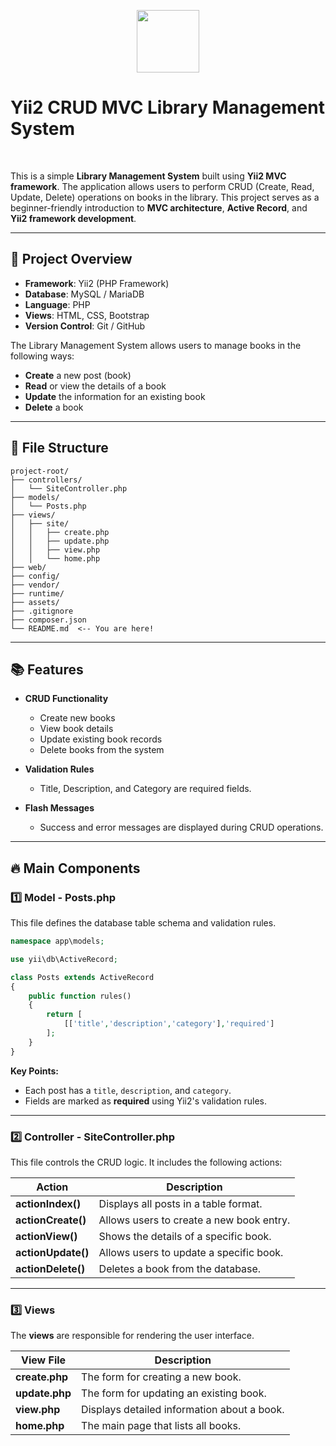 <p align="center">
    <a href="https://github.com/yiisoft" target="_blank">
        <img src="https://avatars0.githubusercontent.com/u/993323" height="100px">
    </a>
    <h1>Yii2 CRUD MVC Library Management System</h1>
    <br>
</p>

This is a simple **Library Management System** built using **Yii2 MVC framework**. The application allows users to perform CRUD (Create, Read, Update, Delete) operations on books in the library. This project serves as a beginner-friendly introduction to **MVC architecture**, **Active Record**, and **Yii2 framework development**.

---

## 📘 **Project Overview**

- **Framework**: Yii2 (PHP Framework)  
- **Database**: MySQL / MariaDB  
- **Language**: PHP  
- **Views**: HTML, CSS, Bootstrap  
- **Version Control**: Git / GitHub

The Library Management System allows users to manage books in the following ways:
- **Create** a new post (book)
- **Read** or view the details of a book
- **Update** the information for an existing book
- **Delete** a book

---

## 📁 **File Structure**

```
project-root/
├── controllers/
│   └── SiteController.php
├── models/
│   └── Posts.php
├── views/
│   ├── site/
│   │   ├── create.php
│   │   ├── update.php
│   │   ├── view.php
│   │   └── home.php
├── web/
├── config/
├── vendor/
├── runtime/
├── assets/
├── .gitignore
├── composer.json
└── README.md  <-- You are here!
```

---

## 📚 **Features**

- **CRUD Functionality**
  - Create new books
  - View book details
  - Update existing book records
  - Delete books from the system

- **Validation Rules**
  - Title, Description, and Category are required fields.

- **Flash Messages**
  - Success and error messages are displayed during CRUD operations.

---

## 🔥 **Main Components**

### 1️⃣ **Model** - **Posts.php**
This file defines the database table schema and validation rules.

```php
namespace app\models;

use yii\db\ActiveRecord;

class Posts extends ActiveRecord
{
    public function rules()
    {
        return [
            [['title','description','category'],'required']
        ];
    }
}
```

**Key Points:**
- Each post has a `title`, `description`, and `category`.
- Fields are marked as **required** using Yii2's validation rules.

---

### 2️⃣ **Controller** - **SiteController.php**
This file controls the CRUD logic. It includes the following actions:

| **Action**  | **Description** |
|-------------|------------------|
| **actionIndex()** | Displays all posts in a table format. |
| **actionCreate()** | Allows users to create a new book entry. |
| **actionView()** | Shows the details of a specific book. |
| **actionUpdate()** | Allows users to update a specific book. |
| **actionDelete()** | Deletes a book from the database. |

---

### 3️⃣ **Views**
The **views** are responsible for rendering the user interface.

| **View File** | **Description** |
|---------------|------------------|
| **create.php** | The form for creating a new book. |
| **update.php** | The form for updating an existing book. |
| **view.php** | Displays detailed information about a book. |
| **home.php** | The main page that lists all books. |



